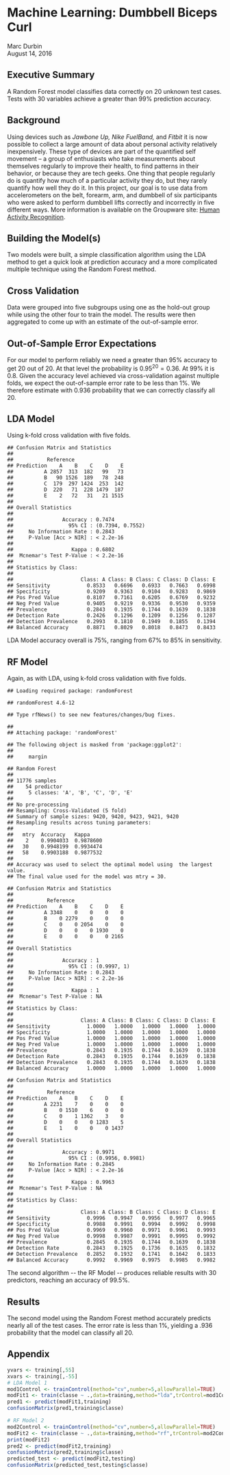 # Machine Learning: Dumbbell Biceps Curl
Marc Durbin  
August 14, 2016  





## Executive Summary

A Random Forest model classifies data correctly on 20 unknown test cases. Tests with 30 variables achieve a greater than 99% prediction accuracy.

## Background

Using devices such as *Jawbone Up, Nike FuelBand,* and *Fitbit* it is now possible to collect a large amount of data about personal activity relatively inexpensively. These type of devices are part of the quantified self movement – a group of enthusiasts who take measurements about themselves regularly to improve their health, to find patterns in their behavior, or because they are tech geeks. One thing that people regularly do is quantify how much of a particular activity they do, but they rarely quantify how well they do it. In this project, our goal is to use data from accelerometers on the belt, forearm, arm, and dumbbell of six participants who were asked to perform dumbbell lifts correctly and incorrectly in five different ways. More information is available on the Groupware site: [Human Activity Recognition](http://groupware.les.inf.puc-rio.br/har).


## Building the Model(s)

Two models were built, a simple classification algorithm using the LDA method to get a quick look at prediction accuracy and a more complicated multiple technique using the Random Forest method. 


## Cross Validation

Data were grouped into five subgroups using one as the hold-out group while using the other four to train the model. The results were then aggregated to come up with an estimate of the out-of-sample error.


## Out-of-Sample Error Expectations

For our model to perform reliably we need a greater than 95% accuracy to get 20 out of 20. At that level the probability is $0.95^{20} = 0.36$. At 99% it is 0.8. Given the accuracy level achieved via cross-validation against multiple folds, we expect the out-of-sample error rate to be less than 1%. We therefore estimate with 0.936 probability that we can correctly classify all 20.





## LDA Model 

Using k-fold cross validation with five folds.


```
## Confusion Matrix and Statistics
## 
##           Reference
## Prediction    A    B    C    D    E
##          A 2857  313  182   99   73
##          B   90 1526  189   78  248
##          C  179  297 1424  253  142
##          D  220   71  228 1479  187
##          E    2   72   31   21 1515
## 
## Overall Statistics
##                                           
##                Accuracy : 0.7474          
##                  95% CI : (0.7394, 0.7552)
##     No Information Rate : 0.2843          
##     P-Value [Acc > NIR] : < 2.2e-16       
##                                           
##                   Kappa : 0.6802          
##  Mcnemar's Test P-Value : < 2.2e-16       
## 
## Statistics by Class:
## 
##                      Class: A Class: B Class: C Class: D Class: E
## Sensitivity            0.8533   0.6696   0.6933   0.7663   0.6998
## Specificity            0.9209   0.9363   0.9104   0.9283   0.9869
## Pos Pred Value         0.8107   0.7161   0.6205   0.6769   0.9232
## Neg Pred Value         0.9405   0.9219   0.9336   0.9530   0.9359
## Prevalence             0.2843   0.1935   0.1744   0.1639   0.1838
## Detection Rate         0.2426   0.1296   0.1209   0.1256   0.1287
## Detection Prevalence   0.2993   0.1810   0.1949   0.1855   0.1394
## Balanced Accuracy      0.8871   0.8029   0.8018   0.8473   0.8433
```

LDA Model accuracy overall is 75%, ranging from 67% to 85% in sensitivity. 


## RF Model 

Again, as with LDA, using k-fold cross validation with five folds. 




```
## Loading required package: randomForest
```

```
## randomForest 4.6-12
```

```
## Type rfNews() to see new features/changes/bug fixes.
```

```
## 
## Attaching package: 'randomForest'
```

```
## The following object is masked from 'package:ggplot2':
## 
##     margin
```

```
## Random Forest 
## 
## 11776 samples
##    54 predictor
##     5 classes: 'A', 'B', 'C', 'D', 'E' 
## 
## No pre-processing
## Resampling: Cross-Validated (5 fold) 
## Summary of sample sizes: 9420, 9420, 9423, 9421, 9420 
## Resampling results across tuning parameters:
## 
##   mtry  Accuracy   Kappa    
##    2    0.9904033  0.9878600
##   30    0.9948199  0.9934474
##   58    0.9903188  0.9877532
## 
## Accuracy was used to select the optimal model using  the largest value.
## The final value used for the model was mtry = 30.
```

```
## Confusion Matrix and Statistics
## 
##           Reference
## Prediction    A    B    C    D    E
##          A 3348    0    0    0    0
##          B    0 2279    0    0    0
##          C    0    0 2054    0    0
##          D    0    0    0 1930    0
##          E    0    0    0    0 2165
## 
## Overall Statistics
##                                      
##                Accuracy : 1          
##                  95% CI : (0.9997, 1)
##     No Information Rate : 0.2843     
##     P-Value [Acc > NIR] : < 2.2e-16  
##                                      
##                   Kappa : 1          
##  Mcnemar's Test P-Value : NA         
## 
## Statistics by Class:
## 
##                      Class: A Class: B Class: C Class: D Class: E
## Sensitivity            1.0000   1.0000   1.0000   1.0000   1.0000
## Specificity            1.0000   1.0000   1.0000   1.0000   1.0000
## Pos Pred Value         1.0000   1.0000   1.0000   1.0000   1.0000
## Neg Pred Value         1.0000   1.0000   1.0000   1.0000   1.0000
## Prevalence             0.2843   0.1935   0.1744   0.1639   0.1838
## Detection Rate         0.2843   0.1935   0.1744   0.1639   0.1838
## Detection Prevalence   0.2843   0.1935   0.1744   0.1639   0.1838
## Balanced Accuracy      1.0000   1.0000   1.0000   1.0000   1.0000
```

```
## Confusion Matrix and Statistics
## 
##           Reference
## Prediction    A    B    C    D    E
##          A 2231    7    0    0    0
##          B    0 1510    6    0    0
##          C    0    1 1362    3    0
##          D    0    0    0 1283    5
##          E    1    0    0    0 1437
## 
## Overall Statistics
##                                           
##                Accuracy : 0.9971          
##                  95% CI : (0.9956, 0.9981)
##     No Information Rate : 0.2845          
##     P-Value [Acc > NIR] : < 2.2e-16       
##                                           
##                   Kappa : 0.9963          
##  Mcnemar's Test P-Value : NA              
## 
## Statistics by Class:
## 
##                      Class: A Class: B Class: C Class: D Class: E
## Sensitivity            0.9996   0.9947   0.9956   0.9977   0.9965
## Specificity            0.9988   0.9991   0.9994   0.9992   0.9998
## Pos Pred Value         0.9969   0.9960   0.9971   0.9961   0.9993
## Neg Pred Value         0.9998   0.9987   0.9991   0.9995   0.9992
## Prevalence             0.2845   0.1935   0.1744   0.1639   0.1838
## Detection Rate         0.2843   0.1925   0.1736   0.1635   0.1832
## Detection Prevalence   0.2852   0.1932   0.1741   0.1642   0.1833
## Balanced Accuracy      0.9992   0.9969   0.9975   0.9985   0.9982
```

The second algorithm -- the RF Model -- produces reliable results with 30 predictors, reaching an accuracy of 99.5%. 







## Results

The second model using the Random Forest method accurately predicts nearly all of the test cases. The error rate is less than 1%, yielding a .936 probability that the model can classify all 20.  


## Appendix









```r
yvars <- training[,55]
xvars <- training[,-55]
# LDA Model 1
mod1Control <- trainControl(method="cv",number=5,allowParallel=TRUE)
modFit1 <- train(classe ~ .,data=training,method="lda",trControl=mod1Control)
pred1 <- predict(modFit1,training)
confusionMatrix(pred1,training$classe)
```


```r
# RF Model 2
mod2Control <- trainControl(method="cv",number=5,allowParallel=TRUE)
modFit2 <- train(classe ~ .,data=training,method="rf",trControl=mod2Control)
print(modFit2)
pred2 <- predict(modFit2,training)
confusionMatrix(pred2,training$classe)
predicted_test <- predict(modFit2,testing)
confusionMatrix(predicted_test,testing$classe)
```
